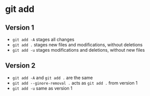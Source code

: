 # git add

## Version 1

-   `git add -A` stages all changes
-   `git add .` stages new files and modifications, without deletions
-   `git add -u` stages modifications and deletions, without new files

## Version 2

-   `git add -A` and `git add .` are the same
-   `git add --ginore-removal .` acts as `git add .` from version 1
-   `git add -u` same as version 1
